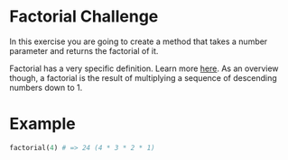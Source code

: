 # Factorial Challenge

In this exercise you are going to create a method that takes a number parameter and returns the factorial of it.

Factorial has a very specific definition. Learn more [here](https://en.wikipedia.org/wiki/Factorial#Definition). As an overview though, a factorial is the result of multiplying a sequence of descending numbers down to 1.

# Example

```ruby
factorial(4) # => 24 (4 * 3 * 2 * 1)
```
